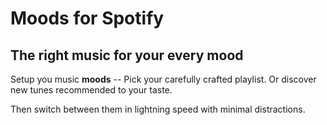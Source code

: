 Moods for Spotify
===

## The right music for your every mood

Setup you music **moods** -- Pick your carefully crafted playlist. Or discover new tunes recommended to your taste.

Then switch between them in lightning speed with minimal distractions.
